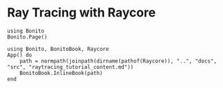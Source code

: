 # Ray Tracing with Raycore

```@setup raytracing
using Bonito
Bonito.Page()
```

```@example raytracing
using Bonito, BonitoBook, Raycore
App() do
    path = normpath(joinpath(dirname(pathof(Raycore)), "..", "docs", "src", "raytracing_tutorial_content.md"))
    BonitoBook.InlineBook(path)
end
```
